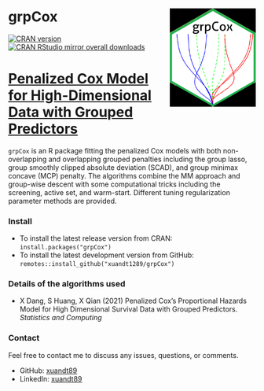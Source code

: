 <!-- README.md is generated from README.Rmd. Please edit that file -->

# grpCox <img src="man/figures/logo.png" width = "175" height = "200" align="right" />

<!-- badges: start -->

[![CRAN version](https://img.shields.io/cran/v/grpCox?logo=R)](https://cran.r-project.org/web/packages/grpCox/index.html)
[![CRAN RStudio mirror overall downloads](http://cranlogs.r-pkg.org/badges/grand-total/grpCox)](http://www.r-pkg.org/pkg/grpCox)
<!-- [![downloads](https://cranlogs.r-pkg.org/badges/grpCox)](https://cran.r-project.org/package=grpCox) -->

# [Penalized Cox Model for High-Dimensional Data with Grouped Predictors](https://cran.r-project.org/web/packages/grpCox/index.html)

`grpCox` is an R package fitting the penalized Cox models with both non-overlapping and overlapping grouped penalties including the group lasso, group smoothly clipped absolute deviation (SCAD), and group minimax concave (MCP) penalty. The algorithms combine the MM approach and group-wise descent with some computational tricks including the screening, active set, and warm-start. Different tuning regularization parameter methods are provided.


### Install

* To install the latest release version from CRAN: `install.packages("grpCox")`
* To install the latest development version from GitHub: `remotes::install_github("xuandt1289/grpCox")`

### Details of the algorithms used

* X Dang, S Huang, X Qian (2021) Penalized Cox’s Proportional Hazards Model for High Dimensional Survival Data with Grouped Predictors. *Statistics and Computing*


### Contact  

Feel free to contact me to discuss any issues, questions, or comments.

* GitHub: [xuandt89](https://github.com/xuandt1289)
* LinkedIn: [xuandt89](https://www.linkedin.com/in/xuandt/)
